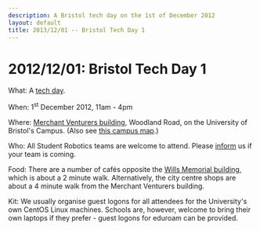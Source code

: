 ```yaml
---
description: A Bristol tech day on the 1st of December 2012
layout: default
title: 2013/12/01 -- Bristol Tech Day 1
---
```

2012/12/01: Bristol Tech Day 1
==============================

What: A [tech day](/events/tech_days).

When: 1<sup>st</sup> December 2012, 11am - 4pm

Where: [Merchant Venturers building](http://www.bristol.ac.uk/conferences-hospitality/conferences/precinct/merchant/),
   Woodland Road, on the University of Bristol's Campus.
  (Also see [this campus map](http://www.bristol.ac.uk/maps/print/precinct-key.pdf).)

Who: All Student Robotics teams are welcome to attend.
  Please [inform](/about/contactus) us if your team is coming.

Food: There are a number of cafés opposite the [Wills Memorial building](http://www.bristol.ac.uk/conferences-hospitality/conferences/precinct/willsmemorial), which is about a 2 minute walk.
  Alternatively, the city centre shops are about a 4 minute walk from the Merchant Venturers building.

Kit: We usually organise guest logons for all attendees for the University's own CentOS Linux machines.
  Schools are, however, welcome to bring their own laptops if they prefer - guest logons for eduroam can be provided.
